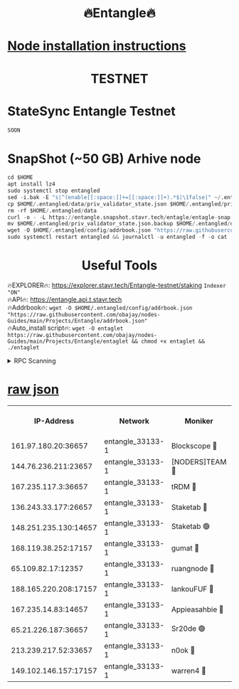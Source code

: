 <h1 align="center"> 🔥Entangle🔥</h1>

[Node installation instructions](https://github.com/obajay/nodes-Guides/tree/main/Projects/Entangle)
=

<h1 align="center"> TESTNET</h1>

# StateSync Entangle Testnet
```python
SOON
```
# SnapShot (~50 GB) Arhive node
```python
cd $HOME
apt install lz4
sudo systemctl stop entangled
sed -i.bak -E "s|^(enable[[:space:]]+=[[:space:]]+).*$|\1false|" ~/.entangled/config/config.toml
cp $HOME/.entangled/data/priv_validator_state.json $HOME/.entangled/priv_validator_state.json.backup
rm -rf $HOME/.entangled/data
curl -o - -L https://entangle.snapshot.stavr.tech/entagle/entagle-snap.tar.lz4 | lz4 -c -d - | tar -x -C $HOME/.entangled --strip-components 2
mv $HOME/.entangled/priv_validator_state.json.backup $HOME/.entangled/data/priv_validator_state.json
wget -O $HOME/.entangled/config/addrbook.json "https://raw.githubusercontent.com/obajay/nodes-Guides/main/Projects/Entangle/addrbook.json"
sudo systemctl restart entangled && journalctl -u entangled -f -o cat
```
 <h1 align="center"> Useful Tools</h1>
 
🔥EXPLORER🔥: https://explorer.stavr.tech/Entangle-testnet/staking        `Indexer "ON"` \
🔥API🔥:      https://entangle.api.t.stavr.tech \
🔥Addrbook🔥: ```wget -O $HOME/.entangled/config/addrbook.json "https://raw.githubusercontent.com/obajay/nodes-Guides/main/Projects/Entangle/addrbook.json"``` \
🔥Auto_install script🔥:  `wget -O entaglet https://raw.githubusercontent.com/obajay/nodes-Guides/main/Projects/Entangle/entaglet && chmod +x entaglet && ./entaglet`


<details>
<summary>RPC Scanning</summary>

<h2 align="center"> We scan nodes in real time every 4 hours. And we provide the final result of RPC endpoints.
We cannot influence the operation of these nodes in any way. </h2>


```python
If Voting Power is higher than 0 --> then the Node is a validator of the network and may be subject to attack and be a potential threat to the chain.
```
```python
We marked such validators with a red symbol
```

</details>

[raw json](https://rpc-check.entangt.stavr.tech/entangt/rpc-entangt-result.json)
=


<table><tr><th>IP-Address</th><th>Network</th><th>Moniker</th><th>Latest Block Height</th><th>Earliest Block Height</th><th>Catching Up</th><th>Tx Index</th><th>Voting Power</th><th>Scan Time</th></tr><tr><td>161.97.180.20:36657</td><td>entangle_33133-1</td><td>Blockscope 🔴</td><td>2169926</td><td>1</td><td>False</td><td>off</td><td>286268993677975</td><td>2024-02-13T15:58:30.632023235UTC</td></tr><tr><td>144.76.236.211:23657</td><td>entangle_33133-1</td><td>[NODERS]TEAM 🔴</td><td>2169927</td><td>1</td><td>False</td><td>off</td><td>27059222349670394</td><td>2024-02-13T15:58:36.357032591UTC</td></tr><tr><td>167.235.117.3:36657</td><td>entangle_33133-1</td><td>tRDM 🔴</td><td>2169929</td><td>1</td><td>False</td><td>on</td><td>169922385592531</td><td>2024-02-13T15:58:45.746551737UTC</td></tr><tr><td>136.243.33.177:26657</td><td>entangle_33133-1</td><td>Staketab 🔴</td><td>2169927</td><td>660001</td><td>False</td><td>on</td><td>151625668573861</td><td>2024-02-13T15:58:38.738001177UTC</td></tr><tr><td>148.251.235.130:14657</td><td>entangle_33133-1</td><td>Staketab 🟢</td><td>2169926</td><td>660801</td><td>False</td><td>on</td><td>0</td><td>2024-02-13T15:58:30.017963819UTC</td></tr><tr><td>168.119.38.252:17157</td><td>entangle_33133-1</td><td>gumat 🔴</td><td>2169927</td><td>962001</td><td>False</td><td>on</td><td>328454556416154</td><td>2024-02-13T15:58:31.278103636UTC</td></tr><tr><td>65.109.82.17:12357</td><td>entangle_33133-1</td><td>ruangnode 🔴</td><td>2169926</td><td>1312001</td><td>False</td><td>off</td><td>490531965920634</td><td>2024-02-13T15:58:31.006430141UTC</td></tr><tr><td>188.165.220.208:17157</td><td>entangle_33133-1</td><td>lankouFUF 🔴</td><td>2169927</td><td>1910001</td><td>False</td><td>off</td><td>305955185815653</td><td>2024-02-13T15:58:31.644303013UTC</td></tr><tr><td>167.235.14.83:14657</td><td>entangle_33133-1</td><td>Appieasahbie 🔴</td><td>2169928</td><td>2042001</td><td>False</td><td>on</td><td>43253917298726493</td><td>2024-02-13T15:58:45.367731472UTC</td></tr><tr><td>65.21.226.187:36657</td><td>entangle_33133-1</td><td>Sr20de 🟢</td><td>2169926</td><td>2049001</td><td>False</td><td>off</td><td>0</td><td>2024-02-13T15:58:30.346783919UTC</td></tr><tr><td>213.239.217.52:33657</td><td>entangle_33133-1</td><td>n0ok 🔴</td><td>2169928</td><td>2069928</td><td>False</td><td>off</td><td>46581108929318906</td><td>2024-02-13T15:58:43.055009024UTC</td></tr><tr><td>149.102.146.157:17157</td><td>entangle_33133-1</td><td>warren4 🔴</td><td>2169927</td><td>2098001</td><td>False</td><td>on</td><td>488861779821626</td><td>2024-02-13T15:58:36.080206472UTC</td></tr></table>
